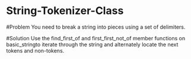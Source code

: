 String-Tokenizer-Class
======================

#Problem 
You need to break a string into pieces using a set of delimiters. 

#Solution 
Use the find_first_of and first_first_not_of member functions on basic_stringto iterate through the string and alternately locate the next tokens and non-tokens.
